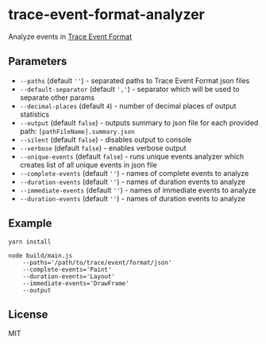 # trace-event-format-analyzer

Analyze events in [Trace Event Format](https://docs.google.com/document/d/1CvAClvFfyA5R-PhYUmn5OOQtYMH4h6I0nSsKchNAySU/edit)

## Parameters

* `--paths` (default `''`) - separated paths to Trace Event Format json files
* `--default-separator` (default `','`) - separator which will be used to separate other params
* `--decimal-places` (default `4`) - number of decimal places of output statistics
* `--output` (default `false`) - outputs summary to json file for each provided path: `[pathFileName].summary.json`
* `--silent` (default `false`) - disables output to console
* `--verbose` (default `false`) - enables verbose output
* `--unique-events` (default `false`) - runs unique events analyzer which creates list of all unique events in json file
* `--complete-events` (default `''`) - names of complete events to analyze
* `--duration-events` (default `''`) - names of duration events to analyze
* `--immediate-events` (default `''`) - names of immediate events to analyze
* `--duration-events` (default `''`) - names of duration events to analyze

## Example

```
yarn install

node build/main.js
    --paths='/path/to/trace/event/format/json'
    --complete-events='Paint'
    --duration-events='Layout'
    --immediate-events='DrawFrame'
    --output
```

## License

MIT